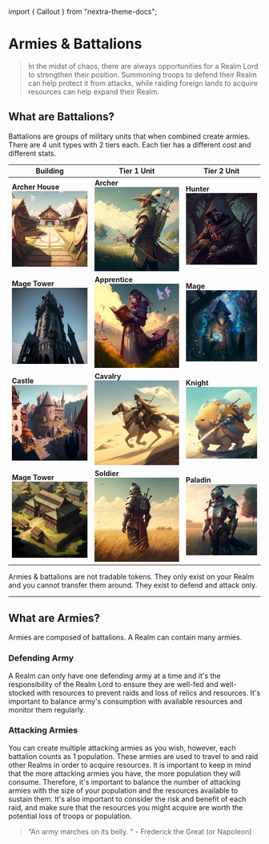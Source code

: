 import { Callout } from "nextra-theme-docs";

# Armies & Battalions

> In the midst of chaos, there are always opportunities for a Realm Lord to strengthen their position. Summoning troops to defend their Realm can help protect it from attacks, while raiding foreign lands to acquire resources can help expand their Realm.

## What are Battalions?

Battalions are groups of military units that when combined create armies. There are 4 unit types with 2 tiers each. Each tier has a different cost and different stats.

| Building                                                                       | Tier 1 Unit                                                                | Tier 2 Unit                                                                |
| ------------------------------------------------------------------------------ | -------------------------------------------------------------------------- | -------------------------------------------------------------------------- |
| **Archer House** ![Buildings](/static/img/game/buildings/mj_archery_range.png) | **Archer** ![Buildings](/static/img/game/battalions/mj_longbow.png)        | **Hunter** ![Buildings](/static/img/game/battalions/mj_hunter.png)         |
| **Mage Tower** ![Buildings](/static/img/game/buildings/mj_mage_tower.png)      | **Apprentice** ![Buildings](/static/img/game/battalions/mj_apprentice.png) | **Mage** ![Buildings](/static/img/game/battalions/mj_mage.png)             |
| **Castle** ![Buildings](/static/img/game/buildings/mj_castle.png)              | **Cavalry** ![Buildings](/static/img/game/battalions/mj_scout.png)         | **Knight** ![Buildings](/static/img/game/battalions/mj_knight.png)         |
| **Mage Tower** ![Buildings](/static/img/game/buildings/mj_barracks.png)        | **Soldier** ![Buildings](/static/img/game/battalions/mj_lightInfantry.png) | **Paladin** ![Buildings](/static/img/game/battalions/mj_heavyInfantry.png) |

<Callout emoji="👾">
  Armies & battalions are not tradable tokens. They only exist on your Realm and
  you cannot transfer them around. They exist to defend and attack only.
</Callout>

---

## What are Armies?

Armies are composed of battalions. A Realm can contain many armies.

### Defending Army

A Realm can only have one defending army at a time and it's the responsibility of the Realm Lord to ensure they are well-fed and well-stocked with resources to prevent raids and loss of relics and resources. It's important to balance army's consumption with available resources and monitor them regularly.

### Attacking Armies

You can create multiple attacking armies as you wish, however, each battalion counts as 1 population. These armies are used to travel to and raid other Realms in order to acquire resources. It is important to keep in mind that the more attacking armies you have, the more population they will consume. Therefore, it's important to balance the number of attacking armies with the size of your population and the resources available to sustain them. It's also important to consider the risk and benefit of each raid, and make sure that the resources you might acquire are worth the potential loss of troops or population.

> “An army marches on its belly. “ - Frederick the Great (or Napoleon)
